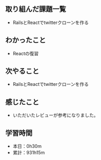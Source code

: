 ## 取り組んだ課題一覧
- RailsとReactでtwitterクローンを作る
## わかったこと
- Reactの復習
## 次やること
- RailsとReactでtwitterクローンを作る
## 感じたこと
- いただいたレビューが参考になりました。
## 学習時間
- 本日：0h30m
- 累計：931h15m
